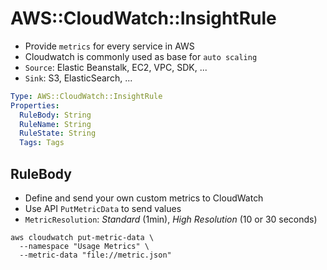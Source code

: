 # AWS::CloudWatch::InsightRule

- Provide `metrics` for every service in AWS
- Cloudwatch is commonly used as base for `auto scaling`
- `Source`: Elastic Beanstalk, EC2, VPC, SDK, ...
- `Sink`: S3, ElasticSearch, ...

```yaml
Type: AWS::CloudWatch::InsightRule
Properties:
  RuleBody: String
  RuleName: String
  RuleState: String
  Tags: Tags
```

## RuleBody

- Define and send your own custom metrics to CloudWatch
- Use API `PutMetricData` to send values
- `MetricResolution`: _Standard_ (1min), _High Resolution_ (10 or 30 seconds)

```shell
aws cloudwatch put-metric-data \
  --namespace "Usage Metrics" \
  --metric-data "file://metric.json"
```

